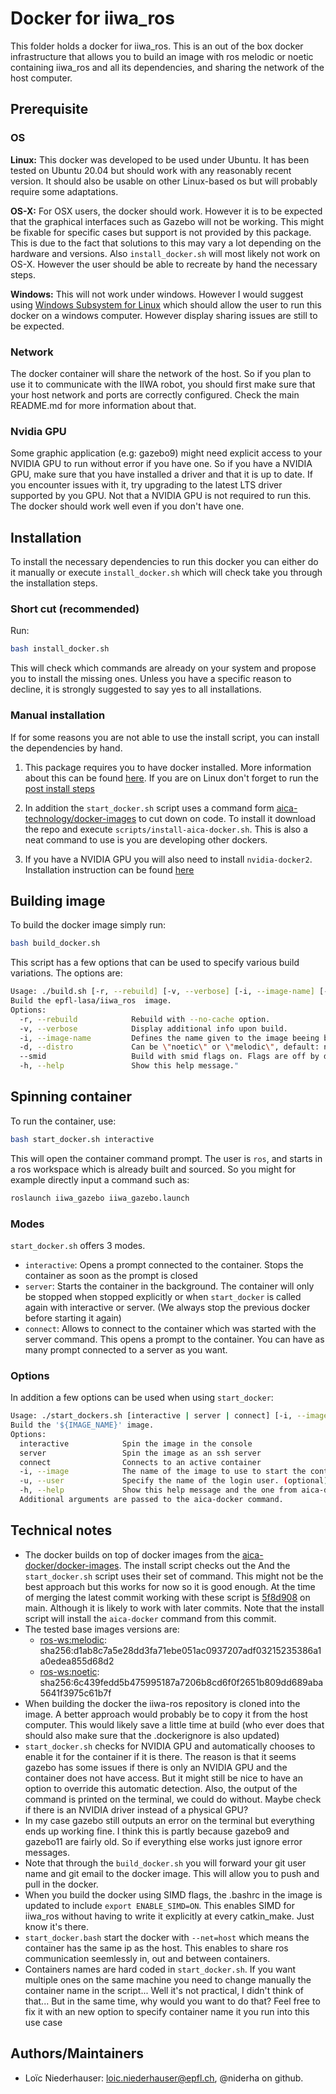 # Docker for iiwa_ros

This folder holds a docker for iiwa_ros. This is an out of the box docker infrastructure that allows you to build an image with ros melodic or noetic containing iiwa_ros and all its dependencies, and sharing the network of the host computer.
## Prerequisite

### OS

**Linux:** This docker was developed to be used under Ubuntu. It has been tested on Ubuntu 20.04 but should work with any reasonably recent version. It should also be usable on other Linux-based os but will probably require some adaptations.

**OS-X:** For OSX users, the docker should work. However it is to be expected that the graphical interfaces such as Gazebo will not be working. This might be fixable for specific cases but support is not provided by this package. This is due to the fact that solutions to this may vary a lot depending on the hardware and versions. Also `install_docker.sh` will most likely not work on OS-X. However the user should be able to recreate by hand the necessary steps.

**Windows:** This will not work under windows. However I would suggest using [Windows Subsystem for Linux](https://learn.microsoft.com/en-us/windows/wsl/about) which should allow the user to run this docker on a windows computer. However display sharing issues are still to be expected.

### Network

The docker container will share the network of the host. So if you plan to use it to communicate with the IIWA robot, you should first make sure that your host network and ports are correctly configured. Check the main README.md for more information about that.

### Nvidia GPU

Some graphic application (e.g: gazebo9) might need explicit access to your NVIDIA GPU to run without error if you have one. So if you have a NVIDIA GPU, make sure that you have installed a driver and that it is up to date. If you encounter issues with it, try upgrading to the latest LTS driver supported by you GPU.
Not that a NVIDIA GPU is not required to run this. The docker should work well even if you don't have one.

## Installation

To install the necessary dependencies to run this docker you can either do it manually or execute `install_docker.sh` which will check take you through the installation steps.

### Short cut (recommended)

Run:
```bash
bash install_docker.sh
```

This will check which commands are already on your system and propose you to install the missing ones. Unless you have a specific reason to decline, it is strongly suggested to say yes to all installations.

### Manual installation

If for some reasons you are not able to use the install script, you can install the dependencies by hand. 

1. This package requires you to have docker installed. More information about this can be found [here](https://docs.docker.com/engine/install/). If you are on Linux don't forget to run the [post install steps](https://docs.docker.com/engine/install/linux-postinstall/)

2. In addition the `start_docker.sh` script uses a command form [aica-technology/docker-images](https://github.com/aica-technology/docker-images) to cut down on code. To install it download the repo and execute `scripts/install-aica-docker.sh`. This is also a neat command to use is you are developing other dockers.
3. If you have a NVIDIA GPU you will also need to install `nvidia-docker2`. Installation instruction can be found [here](https://docs.nvidia.com/datacenter/cloud-native/container-toolkit/install-guide.html)

## Building image

To build the docker image simply run:
```bash
bash build_docker.sh
```

This script has a few options that can be used to specify various build variations. The options are:
```bash
Usage: ./build.sh [-r, --rebuild] [-v, --verbose] [-i, --image-name] [-d, --distro] [--smid]
Build the epfl-lasa/iiwa_ros  image.
Options:
  -r, --rebuild            Rebuild with --no-cache option.
  -v, --verbose            Display additional info upon build.
  -i, --image-name         Defines the name given to the image beeing built. Default: epfl-lasa/iiwa_ros
  -d, --distro             Can be \"noetic\" or \"melodic\", default: noetic
  --smid                   Build with smid flags on. Flags are off by default.
  -h, --help               Show this help message."
```

## Spinning container

To run the container, use:
```bash
bash start_docker.sh interactive
```

This will open the container command prompt. The user is `ros`, and starts in a ros workspace which is already built and sourced. So you might for example directly input a command such as:
```bash
roslaunch iiwa_gazebo iiwa_gazebo.launch
```

### Modes

`start_docker.sh` offers 3 modes. 

- `interactive`: Opens a prompt connected to the container. Stops the container as soon as the prompt is closed
- `server`: Starts the container in the background. The container will only be stopped when stopped explicitly or when `start_docker` is called again with interactive or server. (We always stop the previous docker before starting it again)
- `connect`: Allows to connect to the container which was started with the server command. This opens a prompt to the container. You can have as many prompt connected to a server as you want.

### Options

In addition a few options can be used when using  `start_docker`:

```bash
Usage: ./start_dockers.sh [interactive | server | connect] [-i, --image] [-u, --user]
Build the '${IMAGE_NAME}' image.
Options:
  interactive            Spin the image in the console
  server                 Spin the image as an ssh server
  connect                Connects to an active container
  -i, --image            The name of the image to use to start the container
  -u, --user             Specify the name of the login user. (optional)
  -h, --help             Show this help message and the one from aica-docker
  Additional arguments are passed to the aica-docker command.
```

## Technical notes

- The docker builds on top of docker images from the [aica-docker/docker-images](https://github.com/aica-technology/docker-images). The install script checks out the  And the `start_docker.sh` script uses their set of command. This might not be the best approach but this works for now so it is good enough. At the time of merging the latest commit working with these script is [5f8d908](https://github.com/aica-technology/docker-images/commit/5f8d9084b2d7b4fb69631b9e69aa72f64d7f7843) on main. Although it is likely to work with later commits. Note that the install script will install the `aica-docker` command from this commit.
- The tested base images versions are:
  - [ros-ws:melodic](https://github.com/aica-technology/docker-images/pkgs/container/ros-ws): sha256:d1ab8c7a5e28dd3fa71ebe051ac0937207adf03215235386a1a0edea855d68d2
  - [ros-ws:noetic](https://github.com/aica-technology/docker-images/pkgs/container/ros-ws): sha256:6c439fedd5b475995187a7206b8cd6f0f2651b809dd689aba5641f3975c61b7f
- When building the docker the iiwa-ros repository is cloned into the image. A better approach would probably be to copy it from the host computer. This would likely save a little time at build (who ever does that should also make sure that the .dockerignore is also updated)
- `start_docker.sh` checks for NVIDIA GPU and automatically chooses to enable it for the container if it is there. The reason is that it seems gazebo has some issues if there is only an NVIDIA GPU and the container does not have access. But it might still be nice to have an option to override this automatic detection. Also, the output of the command is printed on the terminal, we could do without. Maybe check if there is an NVIDIA driver instead of a physical GPU?
- In my case gazebo still outputs an error on the terminal but everything ends up working fine. I think this is partly because gazebo9 and gazebo11 are fairly old. So if everything else works just ignore error messages.
- Note that through the `build_docker.sh` you will forward your git user name and git email to the docker image. This will allow you to push and pull in the docker.
- When you build the docker using SIMD flags, the .bashrc in the image is updated to include `export ENABLE_SIMD=ON`. This enables SIMD for iiwa_ros without having to write it explicitly at every catkin_make. Just know it's there.
- `start_docker.bash` start the docker with `--net=host` which means the container has the same ip as the host. This enables to share ros communication seemlessly in, out and between containers.
- Containers names are hard coded in `start_docker.sh`. If you want multiple ones on the same machine you need to change manually the container name in the script... Well it's not practical, I didn't think of that... But in the same time, why would you want to do that? Feel free to fix it with an new option to specify container name it you run into this use case

## Authors/Maintainers

- Loïc Niederhauser: loic.niederhauser@epfl.ch, @niderha on github.
